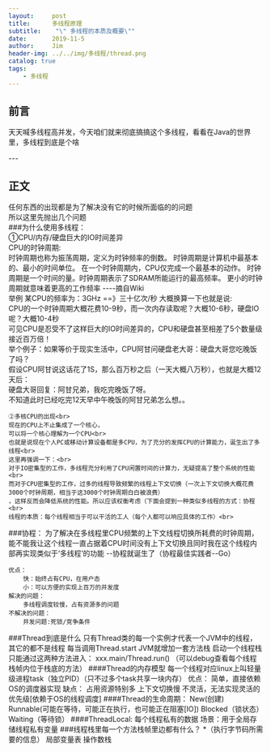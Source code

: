 ```yaml
---
layout:     post
title:      多线程原理
subtitle:    "\" 多线程的本质及概要\""
date:       2019-11-5
author:     Jim
header-img: ../../img/多线程/thread.png
catalog: true
tags:
    - 多线程
---
```



## 前言
天天喊多线程高并发，今天咱们就来彻底搞搞这个多线程，看看在Java的世界里，多线程到底是个啥
<p id = "build"></p>
---

## 正文
任何东西的出现都是为了解决没有它的时候所面临的的问题<br>
所以这里先抛出几个问题<br>
###为什么使用多线程：<br>
    ①CPU/内存/硬盘巨大的IO时间差异<br>
    CPU的时钟周期:<br>
        时钟周期也称为振荡周期，定义为时钟频率的倒数。
        时钟周期是计算机中最基本的、最小的时间单位。
        在一个时钟周期内，CPU仅完成一个最基本的动作。
        时钟周期是一个时间的量。时钟周期表示了SDRAM所能运行的最高频率。
        更小的时钟周期就意味着更高的工作频率 ----摘自Wiki<br>
        举例 某CPU的频率为：3GHz  ==》三十亿次/秒 大概换算一下也就是说:<br>
        CPU的一个时钟周期大概花费10-9秒，而一次内存读取呢？大概10-6秒，硬盘IO呢？大概10-4秒<br>
        可见CPU是忍受不了这样巨大的IO时间差异的，CPU和硬盘甚至相差了5个数量级接近百万倍！<br>
        举个例子：如果等价于现实生活中，CPU阿甘问硬盘老大哥：硬盘大哥您吃晚饭了吗？<br>
        假设CPU阿甘说这话花了1S，那么百万秒之后（一天大概八万秒），也就是大概12天后：<br>
        硬盘大哥回复：阿甘兄弟，我吃完晚饭了呀。<br>
        不知道此时已经吃完12天早中午晚饭的阿甘兄弟怎么想。。
               
	②多核CPU的出现<br>
	现在的CPU上不止集成了一个核心，
	可以将一个核心理解为一个CPU<br>
	也就是说现在个人PC或移动计算设备都是多CPU，为了充分的发挥CPU的计算能力，诞生出了多线程<br>
	这里再强调一下：<br>
	对于IO密集型的工作，多线程充分利用了CPU闲置时间的计算力，无疑提高了整个系统的性能<br>
	而对于CPU密集型的工作，过多的线程导致频繁的线程上下文切换（一次上下文切换大概花费3000个时钟周期，相当于这3000个时钟周期白白被浪费）
	，这样反而会降低系统的性能。所以应该权衡考虑（下面会提到一种类似多线程的方式：协程<br>
	线程的本质：每个线程相当于可以干活的工人（每个人都可以响应具体的工作）<br>
	
###协程：
    为了解决在多线程里CPU频繁的上下文线程切换所耗费的时钟周期，
    能不能我让这个线程一直占据着CPU时间没有上下文切换且同时我在这个线程内部再实现类似于‘多线程’的功能 --协程就诞生了（协程最佳实践者--Go）<br>
    
    优点：
        快：始终占有CPU，在用户态
        小：可以方便的实现上百万的并发度
    解决的问题：
        多线程调度较慢，占有资源多的问题
    不解决的问题：
    	并发问题:死锁/竞争条件


###Thread到底是什么
    只有Thread类的每一个实例才代表一个JVM中的线程，其它的都不是线程
    每当调用Thread.start JVM就增加一套方法栈
    启动一个线程栈只能通过这两种方法进入：
    xxx.main/Thread.run()  （可以debug查看每个线程栈帧内位于栈底的方法）
 ####Thread的内存模型
	每一个线程对应linux上叫轻量级进程task（独立PID）（只不过多个task共享一块内存）
	优点：
    	简单，直接依赖OS的调度器实现
    缺点：
    	占用资源特别多
    	上下文切换慢
    	不灵活，无法实现灵活的优先级[依赖于OS的线程调度]
 ####Thread的生命周期：
      	New(创建)
      	Runnable(可能在等待，可能正在执行，也可能正在阻塞[IO])
      	Blocked（锁状态）
      	Waiting（等待锁）
 ####ThreadLocal:
     每个线程私有的数据
     场景：用于全局存储线程私有变量
###线程栈里每一个方法栈帧里边都有什么？
    *（执行字节码所需要的信息）
    局部变量表
    操作数栈